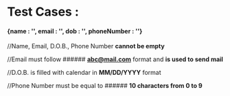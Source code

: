 

# Test Cases :



#### {name : '', email : '', dob : '', phoneNumber : ''}



//Name, Email, D.O.B., Phone Number **cannot be empty**

//Email must follow ###### **abc@mail.com** format and **is used to send mail**

//D.O.B. is filled with calendar in **MM/DD/YYYY** format

//Phone Number must be equal to ###### **10 characters from 0 to 9**